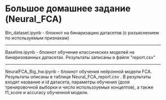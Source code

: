 Большое домашнее задание (Neural_FCA)
================
Bin_dataset.ipynb - блокнот на бинаризацию датасетов (с разъяснением по используемым признакам)
***
Baseline.ipynb - блокнот обучения классических моделей на бинаризованных датасетах.
Результаты записаны в файле "report.csv"
***
NeuralFCA_Big_hw.ipynb - блокнот обучения нейронной модели FCA.
Результаты описаны в таблице Neural_FCA_report.csv .
В результаты входят название и id датасета, параметры обучения (доля тренировочной выборки и число использоуемых концептов),
а также f1_score и accuracy обученной модели.